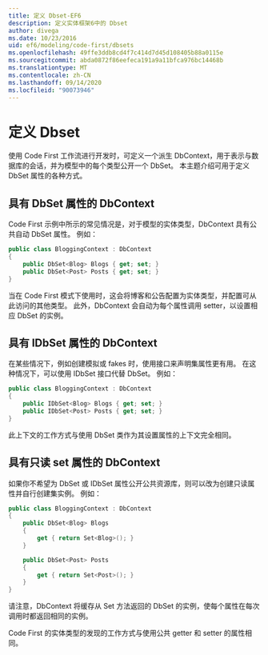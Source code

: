```yaml
---
title: 定义 Dbset-EF6
description: 定义实体框架6中的 Dbset
author: divega
ms.date: 10/23/2016
uid: ef6/modeling/code-first/dbsets
ms.openlocfilehash: 49ffe3ddb8cd4f7c414d7d45d108405b88a0115e
ms.sourcegitcommit: abda0872f86eefeca191a9a11bfca976bc14468b
ms.translationtype: MT
ms.contentlocale: zh-CN
ms.lasthandoff: 09/14/2020
ms.locfileid: "90073946"
---
```

# <a name="defining-dbsets"></a>定义 Dbset
使用 Code First 工作流进行开发时，可定义一个派生 DbContext，用于表示与数据库的会话，并为模型中的每个类型公开一个 DbSet。 本主题介绍可用于定义 DbSet 属性的各种方式。  

## <a name="dbcontext-with-dbset-properties"></a>具有 DbSet 属性的 DbContext  

Code First 示例中所示的常见情况是，对于模型的实体类型，DbContext 具有公共自动 DbSet 属性。 例如：  

``` csharp
public class BloggingContext : DbContext
{
    public DbSet<Blog> Blogs { get; set; }
    public DbSet<Post> Posts { get; set; }
}
```  

当在 Code First 模式下使用时，这会将博客和公告配置为实体类型，并配置可从此访问的其他类型。 此外，DbContext 会自动为每个属性调用 setter，以设置相应 DbSet 的实例。  

## <a name="dbcontext-with-idbset-properties"></a>具有 IDbSet 属性的 DbContext  

在某些情况下，例如创建模拟或 fakes 时，使用接口来声明集属性更有用。 在这种情况下，可以使用 IDbSet 接口代替 DbSet。 例如：  

``` csharp
public class BloggingContext : DbContext
{
    public IDbSet<Blog> Blogs { get; set; }
    public IDbSet<Post> Posts { get; set; }
}
```  

此上下文的工作方式与使用 DbSet 类作为其设置属性的上下文完全相同。  

## <a name="dbcontext-with-read-only-set-properties"></a>具有只读 set 属性的 DbContext  

如果你不希望为 DbSet 或 IDbSet 属性公开公共资源库，则可以改为创建只读属性并自行创建集实例。 例如：  

``` csharp
public class BloggingContext : DbContext
{
    public DbSet<Blog> Blogs
    {
        get { return Set<Blog>(); }
    }

    public DbSet<Post> Posts
    {
        get { return Set<Post>(); }
    }
}
```  

请注意，DbContext 将缓存从 Set 方法返回的 DbSet 的实例，使每个属性在每次调用时都返回相同的实例。  

Code First 的实体类型的发现的工作方式与使用公共 getter 和 setter 的属性相同。  

